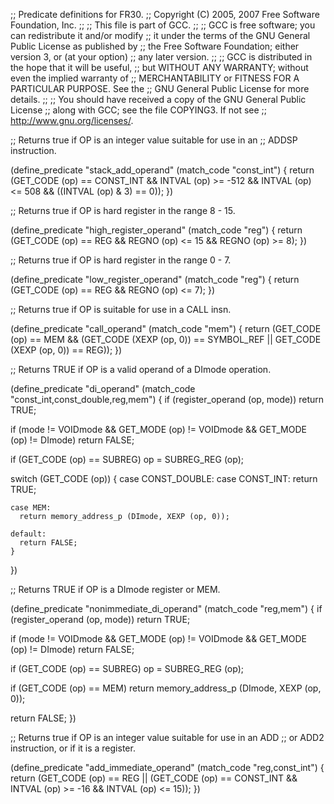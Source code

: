 ;; Predicate definitions for FR30.
;; Copyright (C) 2005, 2007 Free Software Foundation, Inc.
;;
;; This file is part of GCC.
;;
;; GCC is free software; you can redistribute it and/or modify
;; it under the terms of the GNU General Public License as published by
;; the Free Software Foundation; either version 3, or (at your option)
;; any later version.
;;
;; GCC is distributed in the hope that it will be useful,
;; but WITHOUT ANY WARRANTY; without even the implied warranty of
;; MERCHANTABILITY or FITNESS FOR A PARTICULAR PURPOSE.  See the
;; GNU General Public License for more details.
;;
;; You should have received a copy of the GNU General Public License
;; along with GCC; see the file COPYING3.  If not see
;; <http://www.gnu.org/licenses/>.

;; Returns true if OP is an integer value suitable for use in an
;; ADDSP instruction.

(define_predicate "stack_add_operand"
  (match_code "const_int")
{
  return
    (GET_CODE (op) == CONST_INT
     && INTVAL (op) >= -512
     && INTVAL (op) <=  508
     && ((INTVAL (op) & 3) == 0));
})

;; Returns true if OP is hard register in the range 8 - 15.

(define_predicate "high_register_operand"
  (match_code "reg")
{
  return
    (GET_CODE (op) == REG
     && REGNO (op) <= 15
     && REGNO (op) >= 8);
})

;; Returns true if OP is hard register in the range 0 - 7.

(define_predicate "low_register_operand"
  (match_code "reg")
{
  return
    (GET_CODE (op) == REG
     && REGNO (op) <= 7);
})

;; Returns true if OP is suitable for use in a CALL insn.

(define_predicate "call_operand"
  (match_code "mem")
{
  return (GET_CODE (op) == MEM
	  && (GET_CODE (XEXP (op, 0)) == SYMBOL_REF
	      || GET_CODE (XEXP (op, 0)) == REG));
})

;; Returns TRUE if OP is a valid operand of a DImode operation.

(define_predicate "di_operand"
  (match_code "const_int,const_double,reg,mem")
{
  if (register_operand (op, mode))
    return TRUE;

  if (mode != VOIDmode && GET_MODE (op) != VOIDmode && GET_MODE (op) != DImode)
    return FALSE;

  if (GET_CODE (op) == SUBREG)
    op = SUBREG_REG (op);

  switch (GET_CODE (op))
    {
    case CONST_DOUBLE:
    case CONST_INT:
      return TRUE;

    case MEM:
      return memory_address_p (DImode, XEXP (op, 0));

    default:
      return FALSE;
    }
})

;; Returns TRUE if OP is a DImode register or MEM.

(define_predicate "nonimmediate_di_operand"
  (match_code "reg,mem")
{
  if (register_operand (op, mode))
    return TRUE;

  if (mode != VOIDmode && GET_MODE (op) != VOIDmode && GET_MODE (op) != DImode)
    return FALSE;

  if (GET_CODE (op) == SUBREG)
    op = SUBREG_REG (op);

  if (GET_CODE (op) == MEM)
    return memory_address_p (DImode, XEXP (op, 0));

  return FALSE;
})

;; Returns true if OP is an integer value suitable for use in an ADD
;; or ADD2 instruction, or if it is a register.

(define_predicate "add_immediate_operand"
  (match_code "reg,const_int")
{
  return
    (GET_CODE (op) == REG
     || (GET_CODE (op) == CONST_INT
	 && INTVAL (op) >= -16
	 && INTVAL (op) <=  15));
})
